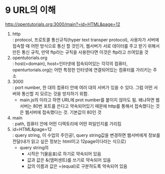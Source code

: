 # 9 URL의 이해
http://opentutorials.org:3000/main?=id=HTML&page=12

1. http   
: protocol, 프로토콜 통신규칙(hyper text transper protocol), 사용자가 서버에 접속할 때 어떤 방식으로 통신 할 것인가, 웹서버가 서로 데이터를 주고 받기 위해서 만든 통신 규칙, 만약 ftp라는 규칙을 사용한다면 이것은 ftp라고 쓰여있을 것   
2. opentutorials.org   
: host(=domain), host=인터넷에 접속되어있는 각각의 컴퓨터, openturtorials.org는 어떤 특정한 인터넷에 연결되어있는 컴퓨터를 가리키는 주소
3. 3000   
: port number, 한 대의 컴퓨터 안에 여러 대의 서버가 있을 수 있다. 그럼 어떤 서버와 통신할 지 모르는 것을 방지하기 위함.   
    - main.js의 <script>app.listen(3000);</scriprt>는 이것을 지정해 준 것, <script>app.listen(80);</script>이라고 하면 URL에 prot number를 붙이지 않아도 됨. 왜냐하면 웹서버는 80번 포트를 쓴다고 약속되어있기 때문에 http를 통해서 접속했다는 것은 웹서버에 접속했다는 것. 기본값이 80인 것
4. main   
: path, 컴퓨터 안에 어떤 디렉토리에 어떤 파일인지를 가리킴
5. id=HTML&page=12   
: query string, 이 수업의 주인공!, query string값을 변경하면 웹서버에게 정보를 전달(내가 읽고 싶은 정보는 html이고 12page이다라는 식으로)
    - query string의
        - 시작은 ?(물음표)로 하기로 약속되어 있음
        - 값과 값은 &(앰퍼센트)를 쓰기로 약속되어 있음
        - 값의 이름과 값은 =(equal)로 구분하도록 약속되어 있음